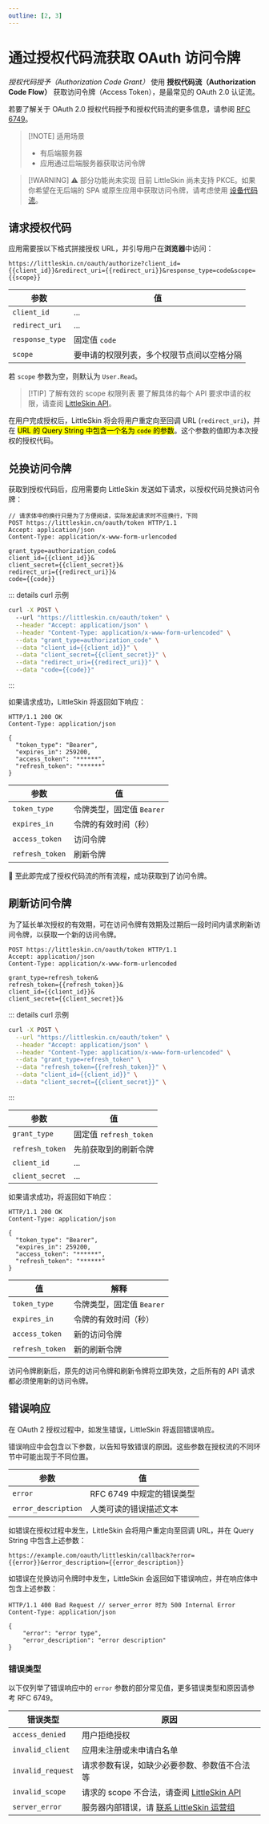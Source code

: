 ```yaml
---
outline: [2, 3]
---
```


# 通过授权代码流获取 OAuth 访问令牌

<!--@include: ../for-experts.template.md-->

_授权代码授予（Authorization Code Grant）_ 使用 **授权代码流（Authorization Code Flow）** 获取访问令牌（Access Token），是最常见的 OAuth 2.0 认证流。

若要了解关于 OAuth 2.0 授权代码授予和授权代码流的更多信息，请参阅 [RFC 6749](https://datatracker.ietf.org/doc/html/rfc6749)。

> [!NOTE] 适用场景
>
> - 有后端服务器
> - 应用通过后端服务器获取访问令牌

> [!WARNING] ⚠ 部分功能尚未实现
> 目前 LittleSkin 尚未支持 PKCE。如果你希望在无后端的 SPA 或原生应用中获取访问令牌，请考虑使用 [设备代码流](./device-authorization-grant.md)。

## 请求授权代码

应用需要按以下格式拼接授权 URL，并引导用户在**浏览器**中访问：

```plain
https://littleskin.cn/oauth/authorize?client_id={{client_id}}&redirect_uri={{redirect_uri}}&response_type=code&scope={{scope}}
```

| 参数            | 值                                         |
| --------------- | ------------------------------------------ |
| `client_id`     | ...                                        |
| `redirect_uri`  | ...                                        |
| `response_type` | 固定值 `code`                              |
| `scope`         | 要申请的权限列表，多个权限节点间以空格分隔 |

若 `scope` 参数为空，则默认为 `User.Read`。

> [!TIP] 了解有效的 scope 权限列表
> 要了解具体的每个 API 要求申请的权限，请查阅 [LittleSkin API](../api.md)。

在用户完成授权后，LittleSkin 将会将用户重定向至回调 URL (`redirect_uri`)，并在 <mark>URL 的 Query String 中包含一个名为 `code` 的参数</mark>。这个参数的值即为本次授权的授权代码。

## 兑换访问令牌

获取到授权代码后，应用需要向 LittleSkin 发送如下请求，以授权代码兑换访问令牌：

```http
// 请求体中的换行只是为了方便阅读，实际发起请求时不应换行，下同
POST https://littleskin.cn/oauth/token HTTP/1.1
Accept: application/json
Content-Type: application/x-www-form-urlencoded

grant_type=authorization_code&
client_id={{client_id}}&
client_secret={{client_secret}}&
redirect_uri={{redirect_uri}}&
code={{code}}
```

::: details curl 示例

```bash
curl -X POST \ 
  --url "https://littleskin.cn/oauth/token" \
  --header "Accept: application/json" \
  --header "Content-Type: application/x-www-form-urlencoded" \
  --data "grant_type=authorization_code" \
  --data "client_id={{client_id}}" \
  --data "client_secret={{client_secret}}" \
  --data "redirect_uri={{redirect_uri}}" \
  --data "code={{code}}"
```

:::

如果请求成功，LittleSkin 将返回如下响应：

```http
HTTP/1.1 200 OK
Content-Type: application/json

{
  "token_type": "Bearer",
  "expires_in": 259200,
  "access_token": "******",
  "refresh_token": "******"
}
```

| 参数            | 值                        |
| --------------- | ------------------------- |
| `token_type`    | 令牌类型，固定值 `Bearer` |
| `expires_in`    | 令牌的有效时间（秒）      |
| `access_token`  | 访问令牌                  |
| `refresh_token` | 刷新令牌                  |

🎉 至此即完成了授权代码流的所有流程，成功获取到了访问令牌。

## 刷新访问令牌

为了延长单次授权的有效期，可在访问令牌有效期及过期后一段时间内请求刷新访问令牌，以获取一个新的访问令牌。

```http
POST https://littleskin.cn/oauth/token HTTP/1.1
Accept: application/json
Content-Type: application/x-www-form-urlencoded

grant_type=refresh_token&
refresh_token={{refresh_token}}&
client_id={{client_id}}&
client_secret={{client_secret}}&
```

::: details curl 示例

```bash
curl -X POST \
  --url "https://littleskin.cn/oauth/token" \
  --header "Accept: application/json" \
  --header "Content-Type: application/x-www-form-urlencoded" \
  --data "grant_type=refresh_token" \
  --data "refresh_token={{refresh_token}}" \
  --data "client_id={{client_id}}" \
  --data "client_secret={{client_secret}}" \
```

:::

| 参数            | 值                     |
| --------------- | ---------------------- |
| `grant_type`    | 固定值 `refresh_token` |
| `refresh_token` | 先前获取到的刷新令牌   |
| `client_id`     | ...                    |
| `client_secret` | ...                    |

如果请求成功，将返回如下响应：

```http
HTTP/1.1 200 OK
Content-Type: application/json

{
  "token_type": "Bearer",
  "expires_in": 259200,
  "access_token": "******",
  "refresh_token": "******"
}
```

| 值              | 解释                      |
| --------------- | ------------------------- |
| `token_type`    | 令牌类型，固定值 `Bearer` |
| `expires_in`    | 令牌的有效时间（秒）      |
| `access_token`  | 新的访问令牌             |
| `refresh_token` | 新的刷新令牌             |

访问令牌刷新后，原先的访问令牌和刷新令牌将立即失效，之后所有的 API 请求都必须使用新的访问令牌。

## 错误响应

在 OAuth 2 授权过程中，如发生错误，LittleSkin 将返回错误响应。

错误响应中会包含以下参数，以告知导致错误的原因。这些参数在授权流的不同环节中可能出现于不同位置。

| 参数                | 值                        |
| ------------------- | ------------------------- |
| `error`             | RFC 6749 中规定的错误类型 |
| `error_description` | 人类可读的错误描述文本    |

如错误在授权过程中发生，LittleSkin 会将用户重定向至回调 URL，并在 Query String 中包含上述参数：

```plain
https://example.com/oauth/littleskin/callback?error={{error}}&error_description={{error_description}}
```

如错误在兑换访问令牌时中发生，LittleSkin 会返回如下错误响应，并在响应体中包含上述参数：

```http
HTTP/1.1 400 Bad Request // server_error 时为 500 Internal Error
Content-Type: application/json

{
    "error": "error type",
    "error_description": "error description"
}
```

### 错误类型

以下仅列举了错误响应中的 `error` 参数的部分常见值，更多错误类型和原因请参考 RFC 6749。

| 错误类型          | 原因                                                        |
| ----------------- | ---------------------------------------------------------- |
| `access_denied`   | 用户拒绝授权                                                |
| `invalid_client`  | 应用未注册或未申请白名单                                      |
| `invalid_request` | 请求参数有误，如缺少必要参数、参数值不合法等                    |
| `invalid_scope`   | 请求的 scope 不合法，请查阅 [LittleSkin API](../api.md)       |
| `server_error`    | 服务器内部错误，请 [联系 LittleSkin 运营组](../../problems.md) |
